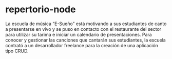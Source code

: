 # repertorio-node
La escuela de música “E-Sueño” está motivando a sus estudiantes de canto a presentarse
en vivo y se puso en contacto con el restaurante del sector para utilizar su tarima e iniciar un
calendario de presentaciones. Para conocer y gestionar las canciones que cantarán sus
estudiantes, la escuela contrató a un desarrollador freelance para la creación de una
aplicación tipo CRUD.
